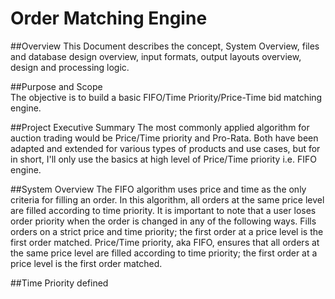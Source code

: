 # Order Matching Engine

##Overview
This Document describes the concept, System Overview, files and database design overview, input formats, output layouts overview, design and processing logic.

##Purpose and Scope  
The objective is to build a basic FIFO/Time Priority/Price-Time bid matching engine.

##Project Executive Summary
The most commonly applied algorithm for auction trading would be Price/Time priority and Pro-Rata. Both have been adapted and extended for various types of products and use cases, but for in short, I'll only use the basics at high level of Price/Time priority i.e. FIFO engine.

##System Overview
The FIFO algorithm uses price and time as the only criteria for filling an order. In this algorithm, all orders at the same price level are filled according to time priority. It is important to note that a user loses order priority when the order is changed in any of the following ways. Fills orders on a strict price and time priority; the first order at a price level is the first order matched.
Price/Time priority, aka FIFO, ensures that all orders at the same price level are filled according to time priority; the first order at a price level is the first order matched.

##Time Priority defined



